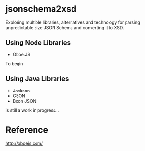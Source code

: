 # jsonschema2xsd
Exploring multiple libraries, alternatives and technology for parsing unpredictable size JSON Schema and converting it to XSD.

## Using Node Libraries
- Oboe.JS

To begin


## Using Java Libraries
- Jackson
- GSON
- Boon JSON

is still a work in progress...

# Reference
http://oboejs.com/

